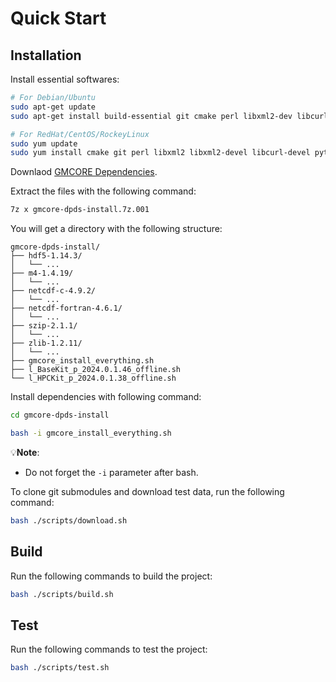 # Quick Start
## Installation

Install essential softwares:
```bash
# For Debian/Ubuntu
sudo apt-get update
sudo apt-get install build-essential git cmake perl libxml2-dev libcurl4-nss-dev python3

# For RedHat/CentOS/RockeyLinux
sudo yum update
sudo yum install cmake git perl libxml2 libxml2-devel libcurl-devel python3
```

Downlaod [GMCORE Dependencies]().

Extract the files with the following command:

```bash
7z x gmcore-dpds-install.7z.001
```

You will get a directory with the following structure:

```
gmcore-dpds-install/
├── hdf5-1.14.3/
│   └── ...
├── m4-1.4.19/
│   └── ...
├── netcdf-c-4.9.2/
│   └── ...
├── netcdf-fortran-4.6.1/
│   └── ...
├── szip-2.1.1/
│   └── ...
├── zlib-1.2.11/
│   └── ...
├── gmcore_install_everything.sh
├── l_BaseKit_p_2024.0.1.46_offline.sh
└── l_HPCKit_p_2024.0.1.38_offline.sh
```

Install dependencies with following command:

```bash
cd gmcore-dpds-install

bash -i gmcore_install_everything.sh
```

💡**Note**: 
- Do not forget the `-i` parameter after bash.

To clone git submodules and download test data, run the following command:

```bash
bash ./scripts/download.sh
```

## Build

Run the following commands to build the project:

```bash
bash ./scripts/build.sh
```

## Test

Run the following commands to test the project:

```bash
bash ./scripts/test.sh
```

